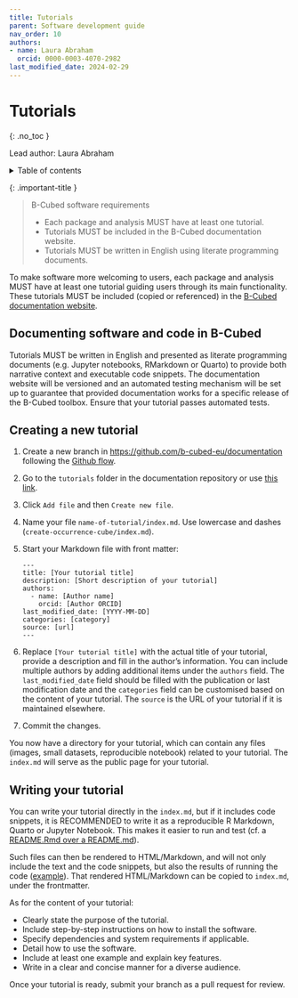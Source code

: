 ```yaml
---
title: Tutorials
parent: Software development guide
nav_order: 10
authors:
- name: Laura Abraham
  orcid: 0000-0003-4070-2982
last_modified_date: 2024-02-29
---
```


# Tutorials
{: .no_toc }

Lead author: Laura Abraham

<details closed markdown="block">
  <summary>
    Table of contents
  </summary>
  {: .text-delta }
- TOC
{:toc}
</details>

{: .important-title }
> B-Cubed software requirements
> 
> - Each package and analysis MUST have at least one tutorial.
> - Tutorials MUST be included in the B-Cubed documentation website.
> - Tutorials MUST be written in English using literate programming documents. 

To make software more welcoming to users, each package and analysis MUST have at least one tutorial guiding users through its main functionality. These tutorials MUST be included (copied or referenced) in the [B-Cubed documentation website](https://docs.b-cubed.eu/).

## Documenting software and code in B-Cubed

Tutorials MUST be written in English and presented as literate programming documents (e.g. Jupyter notebooks, RMarkdown or Quarto) to provide both narrative context and executable code snippets. The documentation website will be versioned and an automated testing mechanism will be set up to guarantee that provided documentation works for a specific release of the B-Cubed toolbox. Ensure that your tutorial passes automated tests.

## Creating a new tutorial

1. Create a new branch in <https://github.com/b-cubed-eu/documentation> following the [Github flow](/dev-guide/code-collaboration/#github-flow). 
2. Go to the `tutorials` folder in the documentation repository or use [this link](https://github.com/b-cubed-eu/documentation/tree/main/tutorials).
3. Click `Add file` and then `Create new file`.
4. Name your file `name-of-tutorial/index.md`. Use lowercase and dashes (`create-occurrence-cube/index.md`).
5. Start your Markdown file with front matter:

    ```
    ---
    title: [Your tutorial title]
    description: [Short description of your tutorial]
    authors:
      - name: [Author name]
        orcid: [Author ORCID]
    last_modified_date: [YYYY-MM-DD]
    categories: [category]
    source: [url]
    ---
    ```

6. Replace `[Your tutorial title]` with the actual title of your tutorial, provide a description and fill in the author’s information. You can include multiple authors by adding additional items under the `authors` field. The `last_modified_date` field should be filled with the publication or last modification date and the `categories` field can be customised based on the content of your tutorial. The `source` is the URL of your tutorial if it is maintained elsewhere. 
7. Commit the changes.

You now have a directory for your tutorial, which can contain any files (images, small datasets, reproducible notebook) related to your tutorial. The `index.md` will serve as the public page for your tutorial.

## Writing your tutorial

You can write your tutorial directly in the `index.md`, but if it includes code snippets, it is RECOMMENDED to write it as a reproducible R Markdown, Quarto or Jupyter Notebook. This makes it easier to run and test (cf. a [README.Rmd over a README.md](/dev-guide/r-packages/#readme)).

Such files can then be rendered to HTML/Markdown, and will not only include the text and the code snippets, but also the results of running the code ([example](https://docs.ropensci.org/frictionless/articles/frictionless.html)). That rendered HTML/Markdown can be copied to `index.md`, under the frontmatter.

As for the content of your tutorial:

- Clearly state the purpose of the tutorial.
- Include step-by-step instructions on how to install the software. 
- Specify dependencies and system requirements if applicable.
- Detail how to use the software.
- Include at least one example and explain key features.
- Write in a clear and concise manner for a diverse audience.

Once your tutorial is ready, submit your branch as a pull request for review.
